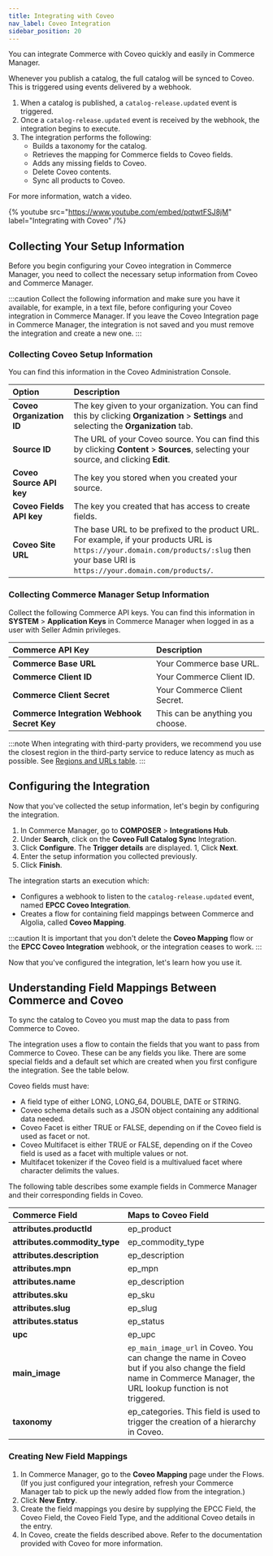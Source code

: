 ```yaml
---
title: Integrating with Coveo
nav_label: Coveo Integration
sidebar_position: 20
---
```


You can integrate Commerce with Coveo quickly and easily in Commerce Manager.

Whenever you publish a catalog, the full catalog will be synced to Coveo. This is triggered using events delivered by a webhook.

1. When a catalog is published, a `catalog-release.updated` event is triggered.
1. Once a `catalog-release.updated` event is received by the webhook, the integration begins to execute.
1. The integration performs the following:
    - Builds a taxonomy for the catalog.
    - Retrieves the mapping for Commerce fields to Coveo fields.
    - Adds any missing fields to Coveo.
    - Delete Coveo contents.
    - Sync all products to Coveo.

For more information, watch a video.

{% youtube src="https://www.youtube.com/embed/pqtwtFSJ8jM" label="Integrating with Coveo" /%}

## Collecting Your Setup Information

Before you begin configuring your Coveo integration in Commerce Manager, you need to collect the necessary setup information from Coveo and Commerce Manager.

:::caution
Collect the following information and make sure you have it available, for example, in a text file, before configuring your Coveo integration in Commerce Manager. If you leave the Coveo Integration page in Commerce Manager, the integration is not saved and you must remove the integration and create a new one.
:::

### Collecting Coveo Setup Information

You can find this information in the Coveo Administration Console.

| Option                    | Description                                      |
|:--------------------------|:-------------------------------------------------|
| **Coveo Organization ID** | The key given to your organization. You can find this by clicking **Organization** > **Settings** and selecting the **Organization** tab. |
| **Source ID**             | The URL of your Coveo source. You can find this by clicking **Content** > **Sources**, selecting your source, and clicking **Edit**. |
| **Coveo Source API key**  | The key you stored when you created your source. |
| **Coveo Fields API key**  | The key you created that has access to create fields. |
| **Coveo Site URL**        | The base URL to be prefixed to the product URL. For example, if your products URL is `https://your.domain.com/products/:slug` then your base URl is `https://your.domain.com/products/`. |

### Collecting Commerce Manager Setup Information

Collect the following Commerce API keys. You can find this information in **SYSTEM** > **Application Keys** in Commerce Manager when logged in as a user with Seller Admin privileges.

| Commerce API Key                            | Description |
|:---------------------------------------------------------------|:------------|
| **Commerce Base URL**                       | Your Commerce base URL. |
| **Commerce Client ID**                      | Your Commerce Client ID. |
| **Commerce Client Secret**                  | Your Commerce Client Secret. |
| **Commerce Integration Webhook Secret Key** | This can be anything you choose. |

:::note
When integrating with third-party providers, we recommend you use the closest region in the third-party service to reduce latency as much as possible. See [Regions and URLs table](/docs/api-overview/elastic-path-domains#regions-and-ur-ls).
:::

## Configuring the Integration

Now that you've collected the setup information, let's begin by configuring the integration.

1. In Commerce Manager, go to **COMPOSER** > **Integrations Hub**.
1. Under **Search**, click on the **Coveo Full Catalog Sync** Integration.
1. Click **Configure**. The **Trigger details** are displayed.
1, Click **Next**.
1. Enter the setup information you collected previously.
1. Click **Finish**.

The integration starts an execution which:

- Configures a webhook to listen to the `catalog-release.updated` event, named **EPCC Coveo Integration**.
- Creates a flow for containing field mappings between Commerce and Algolia, called **Coveo Mapping**.

:::caution
It is important that you don't delete the **Coveo Mapping** flow or the **EPCC Coveo Integration** webhook, or the integration ceases to work.
:::

Now that you've configured the integration, let's learn how you use it.

## Understanding Field Mappings Between Commerce and Coveo

To sync the catalog to Coveo you must map the data to pass from Commerce to Coveo.

The integration uses a flow to contain the fields that you want to pass from Commerce to Coveo. These can be any fields you like. There are some special fields and a default set which are created when you first configure the integration. See the table below.

Coveo fields must have:

- A field type of either LONG, LONG_64, DOUBLE, DATE or STRING.
- Coveo schema details such as a JSON object containing any additional data needed.
- Coveo Facet is either TRUE or FALSE, depending on if the Coveo field is used as facet or not.
- Coveo Multifacet is either TRUE or FALSE, depending on if the Coveo field is used as a facet with multiple values or not.
- Multifacet tokenizer if the Coveo field is a multivalued facet where character delimits the values.

The following table describes some example fields in Commerce Manager and their corresponding fields in Coveo.

| Commerce Field | Maps to Coveo Field                      |
|:----------------------------------|:-----------------------------------------|
| **attributes.productId**           | ep_product                               |
| **attributes.commodity_type**         | ep_commodity_type                        |
| **attributes.description**        | ep_description                           |
| **attributes.mpn**                | ep_mpn                                   |
| **attributes.name**               | ep_description                           |
| **attributes.sku**                | ep_sku                                   |
| **attributes.slug**               | ep_slug                                  |
| **attributes.status**             | ep_status                                |
| **upc**                           | ep_upc                                   |
| **main_image**                    | `ep_main_image_url` in Coveo. You can change the name in Coveo but if you also change the field name in Commerce Manager, the URL lookup function is not triggered. |
| **taxonomy**                      | ep_categories. This field is used to trigger the creation of a hierarchy in Coveo. |

### Creating New Field Mappings

1. In Commerce Manager, go to the **Coveo Mapping** page under the Flows. (If you just configured your integration, refresh your Commerce Manager tab to pick up the newly added flow from the integration.)
1. Click **New Entry**.
1. Create the field mappings you desire by supplying the EPCC Field, the Coveo Field, the Coveo Field Type, and the additional Coveo details in the entry.
1. In Coveo, create the fields described above. Refer to the documentation provided with Coveo for more information.

